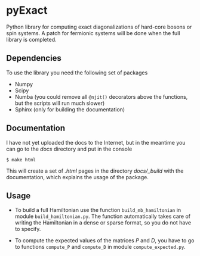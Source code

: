 # pyExact
Python library for computing exact diagonalizations of hard-core bosons
or spin systems. A patch for fermionic systems will be done when the
full library is completed.

## Dependencies

To use the library you need the following set of packages
* Numpy
* Scipy
* Numba (you could remove all `@njit()` decorators above the functions, but the scripts will run much slower)
* Sphinx (only for building the documentation)

## Documentation
I have not yet uploaded the docs to the Internet, but in the meantime
you can go to the *docs* directory and put in the console
```shell
$ make html
```
This will create a set of *.html* pages in the directory *docs/_build*
with the documentation, which explains the usage of the package.

## Usage

* To build a full Hamiltonian use the function `build_mb_hamiltonian` in
module `build_hamiltonian.py`. The function automatically takes care of
writing the Hamiltonian in a dense or sparse format, so you do not have
to specify.

* To compute the expected values of the matrices *P* and *D*, you have
to go to functions `compute_P` and `compute_D` in module
`compute_expected.py`.
